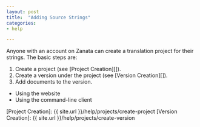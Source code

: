 ```yaml
---
layout: post
title:  "Adding Source Strings"
categories:
- help

---
```


Anyone with an account on Zanata can create a translation project for their strings. The basic steps are:

 1. Create a project (see [Project Creation][]).
 1. Create a version under the project (see [Version Creation][]).
 1. Add documents to the version.
   - Using the website
   - Using the command-line client



[Project Creation]: {{ site.url }}/help/projects/create-project
[Version Creation]: {{ site.url }}/help/projects/create-version
